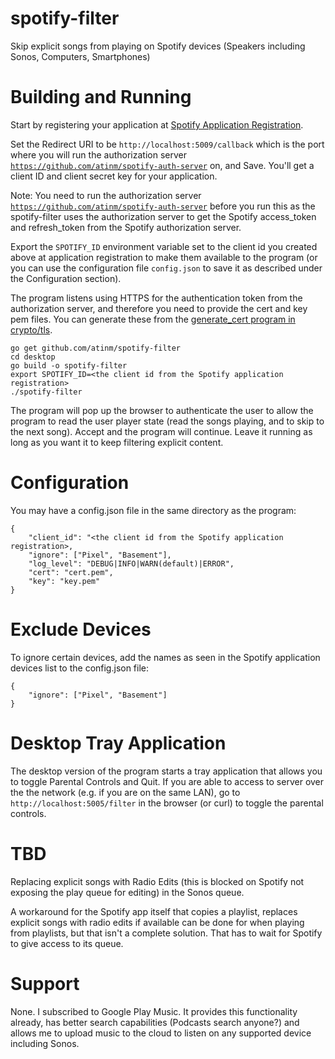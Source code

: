 # spotify-filter
Skip explicit songs from playing on Spotify devices (Speakers including Sonos, Computers, Smartphones)

# Building and Running

Start by registering your application at [Spotify Application Registration](https://developer.spotify.com/my-applications/).

Set the Redirect URI to be `http://localhost:5009/callback` which is the port
where you will run the authorization server [`https://github.com/atinm/spotify-auth-server`](https://github.com/atinm/spotify-auth-server)
on, and Save. You'll get a client ID and client secret key for your application.

Note: You need to run the authorization server [`https://github.com/atinm/spotify-auth-server`](https://github.com/atinm/spotify-auth-server) before
you run this as the spotify-filter uses the authorization server to get the Spotify access_token and
refresh_token from the Spotify authorization server.

Export the `SPOTIFY_ID` environment variable set to the client id you created above at application
registration to make them available to the program (or you can use the configuration file `config.json`
to save it as described under the Configuration section).

The program listens using HTTPS for the authentication token from the authorization server, and therefore you
need to provide the cert and key pem files. You can generate these from the [generate_cert program in crypto/tls](https://golang.org/src/crypto/tls/generate_cert.go).

    go get github.com/atinm/spotify-filter
    cd desktop
    go build -o spotify-filter
    export SPOTIFY_ID=<the client id from the Spotify application registration>
    ./spotify-filter

The program will pop up the browser to authenticate the user to allow
the program to read the user player state (read the songs playing, and
to skip to the next song). Accept and the program will continue. Leave
it running as long as you want it to keep filtering explicit content.

# Configuration

You may have a config.json file in the same directory as the program:

    {
        "client_id": "<the client id from the Spotify application registration>,
        "ignore": ["Pixel", "Basement"],
        "log_level": "DEBUG|INFO|WARN(default)|ERROR",
        "cert": "cert.pem",
        "key": "key.pem"
    }

# Exclude Devices

To ignore certain devices, add the names as seen in the Spotify
application devices list to the config.json file:

    {
        "ignore": ["Pixel", "Basement"]
    }

# Desktop Tray Application

The desktop version of the program starts a tray application that allows you to
toggle Parental Controls and Quit. If you are able to access to server over the
the network (e.g. if you are on the same LAN), go to `http://localhost:5005/filter`
in the browser (or curl) to toggle the parental controls.

# TBD

Replacing explicit songs with Radio Edits (this is blocked on Spotify
not exposing the play queue for editing) in the Sonos queue.

A workaround for the Spotify app itself that copies a playlist, replaces
explicit songs with radio edits if available can be done for when playing
from playlists, but that isn't a complete solution. That has to wait for
Spotify to give access to its queue.

# Support

None. I subscribed to Google Play Music. It provides this
functionality already, has better search capabilities (Podcasts
search anyone?) and allows me to upload music to the cloud to listen
on any supported device including Sonos.
